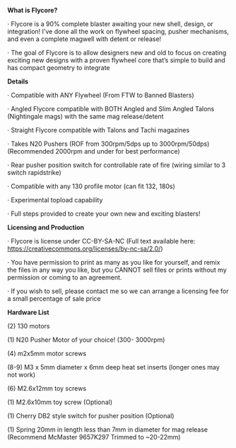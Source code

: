 **What is Flycore?**

· Flycore is a 90% complete blaster awaiting your
new shell, design, or integration! I’ve done all
the work on flywheel spacing, pusher
mechanisms, and even a complete magwell with
detent or release!

· The goal of Flycore is to allow designers new
and old to focus on creating exciting new
designs with a proven flywheel core that’s
simple to build and has compact geometry to
integrate


**Details**

· Compatible with ANY Flywheel (From FTW to
Banned Blasters)

· Angled Flycore compatible with BOTH Angled and Slim Angled
Talons (Nightingale mags) with the same mag
release/detent

·	Straight Flycore compatible with Talons and Tachi magazines

· Takes N20 Pushers (ROF from 300rpm/5dps up
to 3000rpm/50dps)(Recommended 2000rpm and under for best performance)

· Rear pusher position switch for controllable rate
of fire (wiring similar to 3 switch rapidstrike)

· Compatible with any 130 profile motor (can fit
132, 180s)

· Experimental topload capability

· Full steps provided to create your own new and
exciting blasters!


**Licensing and
Production**

· Flycore is license under CC-BY-SA-NC (Full text available here: https://creativecommons.org/licenses/by-nc-sa/2.0/)

· You have permission to print as many as you
like for yourself, and remix the files in any way
you like, but you CANNOT sell files or prints
without my permission or coming to an
agreement.

· If you wish to sell, please contact me so we can
arrange a licensing fee for a small percentage of
sale price

**Hardware List**

(2) 130 motors

(1) N20 Pusher Motor of your choice! (300-
3000rpm)

(4) m2x5mm motor screws

(8-9) M3 x 5mm diameter x 6mm deep heat set inserts (longer ones may not work)

(6) M2.6x12mm toy screws

(1) M2.6x10mm toy screw (Optional)

(1) Cherry DB2 style switch for pusher position
(Optional)

(1) Spring 20mm in length less than 7mm in diameter for mag release (Recommend McMaster 9657K297 Trimmed to ~20-22mm)
